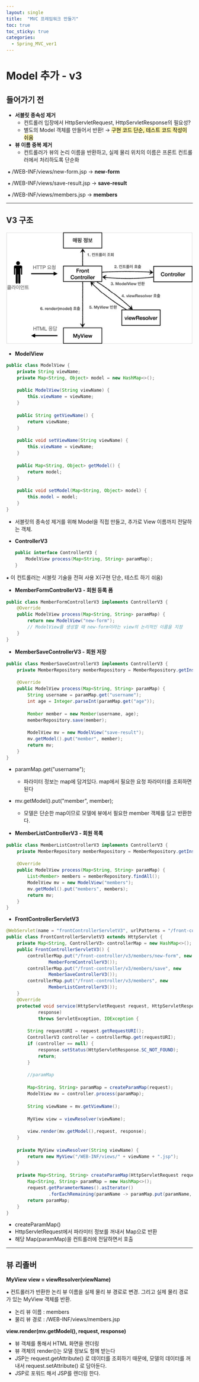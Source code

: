 ```yaml
---
layout: single
title:  "MVC 프레임워크 만들기"
toc: true
toc_sticky: true
categories:
  - Spring_MVC_ver1
---
```


#  Model 추가 - v3



## 들어가기 전



- **서블릿 종속성 제거**
  - 컨트롤러 입장에서 HttpServletRequest, HttpServletResponse의 필요성?
  - 별도의 Model 객체를 만들어서 반환! → <mark style='background-color: #fff5b1'>구현 코드 단순, 테스트 코드 작성이 쉬움</mark>
- **뷰 이름 중복 제거**
  - 컨트롤러가 뷰의 논리 이름을 반환하고, 실제 물리 위치의 이름은 프론트 컨트롤러에서 처리하도록 단순화

​			⁕ /WEB-INF/views/new-form.jsp → **new-form**

​			⁕ /WEB-INF/views/save-result.jsp → **save-result**

​			⁕ /WEB-INF/views/members.jsp →  **members**

---



## V3 구조

![](/assets/images/2021-11-24-frontControllerv3/1.JPG)



- **ModelView**

```java
public class ModelView {
    private String viewName;
    private Map<String, Object> model = new HashMap<>();

    public ModelView(String viewName) {
        this.viewName = viewName;
    }

    public String getViewName() {
        return viewName;
    }

    public void setViewName(String viewName) {
        this.viewName = viewName;
    }

    public Map<String, Object> getModel() {
        return model;
    }

    public void setModel(Map<String, Object> model) {
        this.model = model;
    }
}
```

- 서블릿의 종속성 제거를 위해 Model을 직접 만들고, 추가로 View 이름까지 전달하는 객체.




- **ControllerV3**

  ```java
  public interface ControllerV3 {
      ModelView process(Map<String, String> paramMap);
  }
  
  ```
  

 ⁕ 이 컨트롤러는 서블릿 기술을 전혀 사용 X(구현 단순, 테스트 하기 쉬움)



- **MemberFormControllerV3 - 회원 등록 폼**

```java
public class MemberFormControllerV3 implements ControllerV3 {
    @Override
    public ModelView process(Map<String, String> paramMap) {
        return new ModelView("new-form");
        // ModelView를 생성할 때 new-form이라는 view의 논리적인 이름을 지정
    }
}
```





- **MemberSaveControllerV3 - 회원 저장**

```java
public class MemberSaveControllerV3 implements ControllerV3 {
    private MemberRepository memberRepository = MemberRepository.getInstance();

    @Override
    public ModelView process(Map<String, String> paramMap) {
        String username = paramMap.get("username");
        int age = Integer.parseInt(paramMap.get("age"));

        Member member = new Member(username, age);
        memberRepository.save(member);

        ModelView mv = new ModelView("save-result");
        mv.getModel().put("member", member);
        return mv;
    }
}
```

- paramMap.get("username");
  - 파라미터 정보는 map에 담겨있다. map에서 필요한 요청 파라미터를 조회하면 된다
- mv.getModel().put("member", member);
  - 모델은 단순한 map이므로 모델에 뷰에서 필요한 member 객체를 담고 반환한다.



- **MemberListControllerV3 - 회원 목록**

```java
public class MemberListControllerV3 implements ControllerV3 {
    private MemberRepository memberRepository = MemberRepository.getInstance();

    @Override
    public ModelView process(Map<String, String> paramMap) {
        List<Member> members = memberRepository.findAll();
        ModelView mv = new ModelView("members");
        mv.getModel().put("members", members);
        return mv;
    }
}
```



- **FrontControllerServletV3**

```java
@WebServlet(name = "frontControllerServletV3", urlPatterns = "/front-controller/v3/*")
public class FrontControllerServletV3 extends HttpServlet {
    private Map<String, ControllerV3> controllerMap = new HashMap<>();
    public FrontControllerServletV3() {
        controllerMap.put("/front-controller/v3/members/new-form", new
                MemberFormControllerV3());
        controllerMap.put("/front-controller/v3/members/save", new
                MemberSaveControllerV3());
        controllerMap.put("/front-controller/v3/members", new
                MemberListControllerV3());
    }
    @Override
    protected void service(HttpServletRequest request, HttpServletResponse
            response)
            throws ServletException, IOException {

        String requestURI = request.getRequestURI();
        ControllerV3 controller = controllerMap.get(requestURI);
        if (controller == null) {
            response.setStatus(HttpServletResponse.SC_NOT_FOUND);
            return;
        }

        //paramMap

        Map<String, String> paramMap = createParamMap(request);
        ModelView mv = controller.process(paramMap);

        String viewName = mv.getViewName();

        MyView view = viewResolver(viewName);

        view.render(mv.getModel(),request, response);
    }

    private MyView viewResolver(String viewName) {
        return new MyView("/WEB-INF/views/" + viewName + ".jsp");
    }

    private Map<String, String> createParamMap(HttpServletRequest request) {
        Map<String, String> paramMap = new HashMap<>();
        request.getParameterNames().asIterator()
                .forEachRemaining(paramName -> paramMap.put(paramName, request.getParameter(paramName)));
        return paramMap;
    }
}
```

-  createParamMap()
  - HttpServletRequest에서 파라미터 정보를 꺼내서 Map으로 반환
  - 해당 Map(paramMap)을 컨트롤러에 전달하면서 호출

---



## 뷰 리졸버



**MyView view = viewResolver(viewName)**

 ⁕ 컨트롤러가 반환한 논리 뷰 이름을 실제 물리 뷰 경로로 변경. 그리고 실제 물리 경로가 있는 MyView 객체를 반환.

- 논리 뷰 이름 : members
- 물리 뷰 경로 : /WEB-INF/views/members.jsp



**view.render(mv.getModel(), request, response)**

- 뷰 객체를 통해서 HTML 화면을 렌더링
- 뷰 객체의 render()는 모델 정보도 함께 받는다
- JSP는 request.getAttribute() 로 데이터를 조회하기 때문에, 모델의 데이터를 꺼내서 request.setAttribute() 로 담아둔다.
- JSP로 포워드 해서 JSP를 렌더링 한다.
